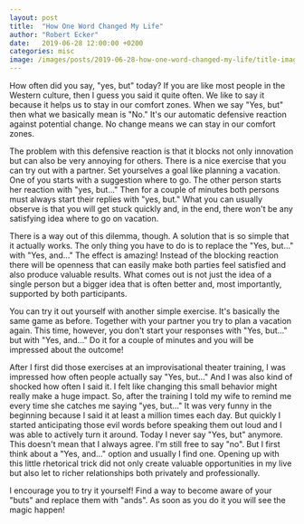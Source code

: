 ```yaml
---
layout: post
title:  "How One Word Changed My Life"
author: "Robert Ecker"
date:   2019-06-28 12:00:00 +0200
categories: misc
image: /images/posts/2019-06-28-how-one-word-changed-my-life/title-image.jpg
---
```


How often did you say, "yes, but" today? If you are like most people in the Western culture, then I guess you said it quite often. We like to say it because it helps us to stay in our comfort zones. When we say "Yes, but" then what we basically mean is "No." It's our automatic defensive reaction against potential change. No change means we can stay in our comfort zones.

The problem with this defensive reaction is that it blocks not only innovation but can also be very annoying for others. There is a nice exercise that you can try out with a partner. Set yourselves a goal like planning a vacation. One of you starts with a suggestion where to go. The other person starts her reaction with "yes, but..." Then for a couple of minutes both persons must always start their replies with "yes, but." What you can usually observe is that you will get stuck quickly and, in the end, there won't be any satisfying idea where to go on vacation.

There is a way out of this dilemma, though. A solution that is so simple that it actually works. The only thing you have to do is to replace the "Yes, but..." with "Yes, and..." The effect is amazing! Instead of the blocking reaction there will be openness that can easily make both parties feel satisfied and also produce valuable results. What comes out is not just the idea of a single person but a bigger idea that is often better and, most importantly, supported by both participants.

You can try it out yourself with another simple exercise. It's basically the same game as before. Together with your partner you try to plan a vacation again. This time, however, you don't start your responses with "Yes, but..." but with "Yes, and..." Do it for a couple of minutes and you will be impressed about the outcome!

After I first did those exercises at an improvisational theater training, I was impressed how often people actually say "Yes, but..." And I was also kind of shocked how often I said it. I felt like changing this small behavior might really make a huge impact. So, after the training I told my wife to remind me every time she catches me saying "yes, but..." It was very funny in the beginning because I said it at least a million times each day. But quickly I started anticipating those evil words before speaking them out loud and I was able to actively turn it around. Today I never say "Yes, but" anymore. This doesn't mean that I always agree. I'm still free to say "no". But I first think about a "Yes, and..." option and usually I find one. Opening up with this little rhetorical trick did not only create valuable opportunities in my live but also let to richer relationships both privately and professionally.

I encourage you to try it yourself! Find a way to become aware of your "buts" and replace them with "ands". As soon as you do it you will see the magic happen!
